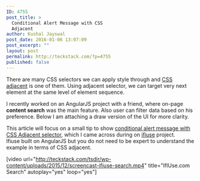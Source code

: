 ```yaml
---
ID: 4755
post_title: >
  Conditional Alert Message with CSS
  Adjacent
author: Kushal Jayswal
post_date: 2016-01-06 13:07:09
post_excerpt: ""
layout: post
permalink: http://teckstack.com/?p=4755
published: false
---
```

<span style="font-weight: 400;">There are many CSS selectors we can apply style through and</span> <a href="http://www.w3.org/wiki/CSS/Selectors/combinators/adjacent" target="_blank">CSS adjacent</a> is one of them. <span style="font-weight: 400;">Using adjacent selector, we can target very next element at the same level of element sequence.</span>

<span style="font-weight: 400;">I recently worked on an AngularJS project with a friend, where on-page </span><b>content search</b><span style="font-weight: 400;"> was the main feature. Also user can filter data based on his preference. Below I am attaching a draw version of the UI for more clarity.</span>

This article will focus on a small tip to show <span style="text-decoration: underline;">conditional alert message with CSS Adjacent selector</span>, which I came across during on <a href="http://ifiuse.com" target="_blank">ifiuse</a> project. Ifiuse built on AngularJS but you do not need to be expert to understand the example in terms of CSS adjacent.

[video url="http://teckstack.com/tsdir/wp-content/uploads/2015/12/screencast-ifiuse-search.mp4" title="IfIUse.com Search" autoplay="yes" loop="yes"]

&nbsp;